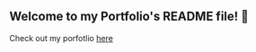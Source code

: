 ## Welcome to my Portfolio's README file! 🤩

Check out my porfotlio [here](https://tumeka.developme.space/)


